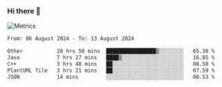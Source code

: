 ### Hi there 👋

![Metrics](https://github.com/radoapx/radoapx/blob/main/github-metrics.svg)

<!--START_SECTION:waka-->

```txt
From: 06 August 2024 - To: 13 August 2024

Other           28 hrs 58 mins  ████████████████▒░░░░░░░░   65.38 %
Java            7 hrs 27 mins   ████▒░░░░░░░░░░░░░░░░░░░░   16.85 %
C++             3 hrs 48 mins   ██░░░░░░░░░░░░░░░░░░░░░░░   08.58 %
PlantUML file   3 hrs 21 mins   ██░░░░░░░░░░░░░░░░░░░░░░░   07.59 %
JSON            14 mins         ░░░░░░░░░░░░░░░░░░░░░░░░░   00.53 %
```

<!--END_SECTION:waka-->

<!--
**radoapx/radoapx** is a ✨ _special_ ✨ repository because its `README.md` (this file) appears on your GitHub profile.

Here are some ideas to get you started:

- 🔭 I’m currently working on ...
- 🌱 I’m currently learning ...
- 👯 I’m looking to collaborate on ...
- 🤔 I’m looking for help with ...
- 💬 Ask me about ...
- 📫 How to reach me: ...
- 😄 Pronouns: ...
- ⚡ Fun fact: ...
-->
